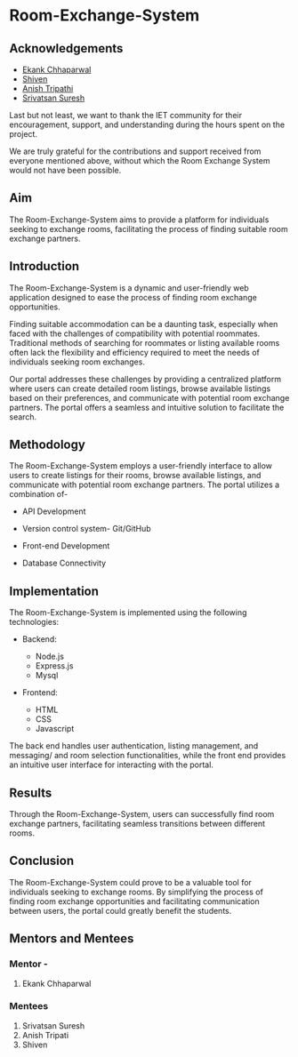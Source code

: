 # Room-Exchange-System

## Acknowledgements

- [Ekank Chhaparwal]([link-to-profile](https://github.com/ekankchhaparwal)) 
- [Shiven ]([link-to-profile](https://github.com/ShivenDuttSharma1))
- [Anish Tripathi]([link-to-profile](https://github.com/Anish-Tripathi))
- [Srivatsan Suresh]([link-to-profile](https://github.com/srivatsan-suresh))

Last but not least, we want to thank the IET community for their encouragement, support, and understanding during the hours spent on the project.

We are truly grateful for the contributions and support received from everyone mentioned above, without which the Room Exchange System would not have been possible.

## Aim

The Room-Exchange-System aims to provide a platform for individuals seeking to exchange rooms, facilitating the process of finding suitable room exchange partners.

## Introduction

The Room-Exchange-System is a dynamic and user-friendly web application designed to ease the process of finding room exchange opportunities.

Finding suitable accommodation can be a daunting task, especially when faced with the challenges of compatibility with potential roommates. Traditional methods of searching for roommates or listing available rooms often lack the flexibility and efficiency required to meet the needs of individuals seeking room exchanges.

Our portal addresses these challenges by providing a centralized platform where users can create detailed room listings, browse available listings based on their preferences, and communicate with potential room exchange partners. The portal offers a seamless and intuitive solution to facilitate the search.



## Methodology

The Room-Exchange-System employs a user-friendly interface to allow users to create listings for their rooms, browse available listings, and communicate with potential room exchange partners. The portal utilizes a combination of-

- API Development

- Version control system- Git/GitHub

- Front-end Development

- Database Connectivity
 

## Implementation

The Room-Exchange-System is implemented using the following technologies:

- Backend:
  - Node.js
  - Express.js
  - Mysql

- Frontend:
  - HTML
  - CSS 
  - Javascript

The back end handles user authentication, listing management, and messaging/ and room selection functionalities, while the front end provides an intuitive user interface for interacting with the portal.

## Results

Through the Room-Exchange-System, users can successfully find room exchange partners, facilitating seamless transitions between different rooms. 

## Conclusion

The Room-Exchange-System could prove to be a valuable tool for individuals seeking to exchange rooms. By simplifying the process of finding room exchange opportunities and facilitating communication between users, the portal could greatly benefit the students.

## Mentors and Mentees

### Mentor - 
1. Ekank Chhaparwal
### Mentees
1. Srivatsan Suresh
2. Anish Tripati
3. Shiven










